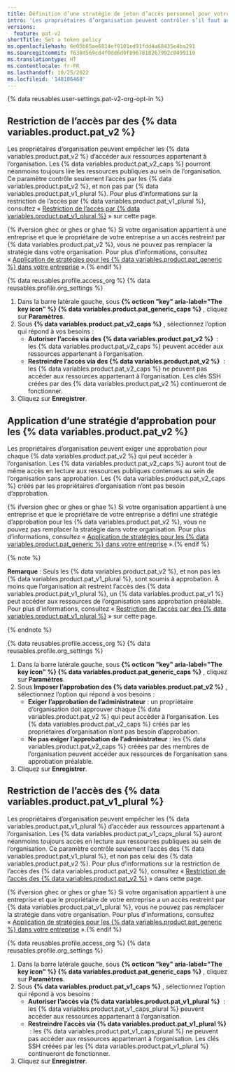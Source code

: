 ```yaml
---
title: Définition d’une stratégie de jeton d’accès personnel pour votre organisation
intro: 'Les propriétaires d’organisation peuvent contrôler s’il faut autoriser les {% data variables.product.pat_v2 %} et les {% data variables.product.pat_v1_plural %}, et peuvent exiger une approbation pour les {% data variables.product.pat_v2 %}.'
versions:
  feature: pat-v2
shortTitle: Set a token policy
ms.openlocfilehash: 6e05b65ae6814ef9101ed91fdd4a68435e4ba291
ms.sourcegitcommit: f638d569cd4f0dd6d0fb967818267992c0499110
ms.translationtype: HT
ms.contentlocale: fr-FR
ms.lasthandoff: 10/25/2022
ms.locfileid: '148106468'
---
```

{% data reusables.user-settings.pat-v2-org-opt-in %}

## Restriction de l’accès par des {% data variables.product.pat_v2 %}

Les propriétaires d’organisation peuvent empêcher les {% data variables.product.pat_v2 %} d’accéder aux ressources appartenant à l’organisation. Les {% data variables.product.pat_v2_caps %} pourront néanmoins toujours lire les ressources publiques au sein de l’organisation. Ce paramètre contrôle seulement l’accès par les {% data variables.product.pat_v2 %}, et non pas par {% data variables.product.pat_v1_plural %}. Pour plus d’informations sur la restriction de l’accès par {% data variables.product.pat_v1_plural %}, consultez « [Restriction de l’accès par {% data variables.product.pat_v1_plural %}](#restricting-access-by-personal-access-tokens-classic) » sur cette page.

{% ifversion ghec or ghes or ghae %} Si votre organisation appartient à une entreprise et que le propriétaire de votre entreprise a un accès restreint par {% data variables.product.pat_v2 %}, vous ne pouvez pas remplacer la stratégie dans votre organisation. Pour plus d’informations, consultez « [Application de stratégies pour les {% data variables.product.pat_generic %} dans votre entreprise](/admin/policies/enforcing-policies-for-your-enterprise/enforcing-policies-for-personal-access-tokens-in-your-enterprise) ».{% endif %}

{% data reusables.profile.access_org %} {% data reusables.profile.org_settings %}
1. Dans la barre latérale gauche, sous **{% octicon "key" aria-label="The key icon" %} {% data variables.product.pat_generic_caps %}** , cliquez sur **Paramètres**.
1. Sous **{% data variables.product.pat_v2_caps %}** , sélectionnez l’option qui répond à vos besoins :
   - **Autoriser l’accès via des {% data variables.product.pat_v2 %}**  : les {% data variables.product.pat_v2_caps %} peuvent accéder aux ressources appartenant à l’organisation.
   - **Restreindre l’accès via des {% data variables.product.pat_v2 %}**  : les {% data variables.product.pat_v2_caps %} ne peuvent pas accéder aux ressources appartenant à l’organisation. Les clés SSH créées par des {% data variables.product.pat_v2 %} continueront de fonctionner.
1. Cliquez sur **Enregistrer**.

## Application d’une stratégie d’approbation pour les {% data variables.product.pat_v2 %}

Les propriétaires d’organisation peuvent exiger une approbation pour chaque {% data variables.product.pat_v2 %} qui peut accéder à l’organisation. Les {% data variables.product.pat_v2_caps %} auront tout de même accès en lecture aux ressources publiques contenues au sein de l’organisation sans approbation. Les {% data variables.product.pat_v2_caps %} créés par les propriétaires d’organisation n’ont pas besoin d’approbation.

{% ifversion ghec or ghes or ghae %} Si votre organisation appartient à une entreprise et que le propriétaire de votre entreprise a défini une stratégie d’approbation pour les {% data variables.product.pat_v2 %}, vous ne pouvez pas remplacer la stratégie dans votre organisation. Pour plus d’informations, consultez « [Application de stratégies pour les {% data variables.product.pat_generic %} dans votre entreprise](/admin/policies/enforcing-policies-for-your-enterprise/enforcing-policies-for-personal-access-tokens-in-your-enterprise) ».{% endif %}

{% note %}

**Remarque** : Seuls les {% data variables.product.pat_v2 %}, et non pas les {% data variables.product.pat_v1_plural %}, sont soumis à approbation. À moins que l’organisation ait restreint l’accès des {% data variables.product.pat_v1_plural %}, un {% data variables.product.pat_v1 %} peut accéder aux ressources de l’organisation sans approbation préalable. Pour plus d’informations, consultez « [Restriction de l’accès par des {% data variables.product.pat_v1_plural %}](#restricting-access-by-personal-access-tokens-classic) » sur cette page.

{% endnote %}

{% data reusables.profile.access_org %} {% data reusables.profile.org_settings %}
1. Dans la barre latérale gauche, sous **{% octicon "key" aria-label="The key icon" %} {% data variables.product.pat_generic_caps %}** , cliquez sur **Paramètres**.
1. Sous **Imposer l’approbation des {% data variables.product.pat_v2 %}** , sélectionnez l’option qui répond à vos besoins :
   - **Exiger l’approbation de l’administrateur** : un propriétaire d’organisation doit approuver chaque {% data variables.product.pat_v2 %} qui peut accéder à l’organisation. Les {% data variables.product.pat_v2_caps %} créés par les propriétaires d’organisation n’ont pas besoin d’approbation.
   - **Ne pas exiger l’approbation de l’administrateur** : les {% data variables.product.pat_v2_caps %} créées par des membres de l’organisation peuvent accéder aux ressources de l’organisation sans approbation préalable.
1. Cliquez sur **Enregistrer**.

## Restriction de l’accès des {% data variables.product.pat_v1_plural %}

Les propriétaires d’organisation peuvent empêcher les {% data variables.product.pat_v1_plural %} d’accéder aux ressources appartenant à l’organisation. Les {% data variables.product.pat_v1_caps_plural %} auront néanmoins toujours accès en lecture aux ressources publiques au sein de l’organisation. Ce paramètre contrôle seulement l’accès des {% data variables.product.pat_v1_plural %}, et non pas celui des {% data variables.product.pat_v2 %}. Pour plus d’informations sur la restriction de l’accès des {% data variables.product.pat_v2 %}, consultez « [Restriction de l’accès des {% data variables.product.pat_v2 %}](#restricting-access-by-fine-grained-personal-access-tokens) » dans cette page.

{% ifversion ghec or ghes or ghae %} Si votre organisation appartient à une entreprise et que le propriétaire de votre entreprise a un accès restreint par {% data variables.product.pat_v1_plural %}, vous ne pouvez pas remplacer la stratégie dans votre organisation. Pour plus d’informations, consultez « [Application de stratégies pour les {% data variables.product.pat_generic %} dans votre entreprise](/admin/policies/enforcing-policies-for-your-enterprise/enforcing-policies-for-personal-access-tokens-in-your-enterprise) ».{% endif %}

{% data reusables.profile.access_org %} {% data reusables.profile.org_settings %}
1. Dans la barre latérale gauche, sous **{% octicon "key" aria-label="The key icon" %} {% data variables.product.pat_generic_caps %}** , cliquez sur **Paramètres**.
1. Sous **{% data variables.product.pat_v1_caps %}** , sélectionnez l’option qui répond à vos besoins :
   - **Autoriser l’accès via {% data variables.product.pat_v1_plural %}**  : les {% data variables.product.pat_v1_caps_plural %} peuvent accéder aux ressources appartenant à l’organisation.
   - **Restreindre l’accès via {% data variables.product.pat_v1_plural %}**  : les {% data variables.product.pat_v1_caps_plural %} ne peuvent pas accéder aux ressources appartenant à l’organisation. Les clés SSH créées par les {% data variables.product.pat_v1_plural %} continueront de fonctionner.
1. Cliquez sur **Enregistrer**.
